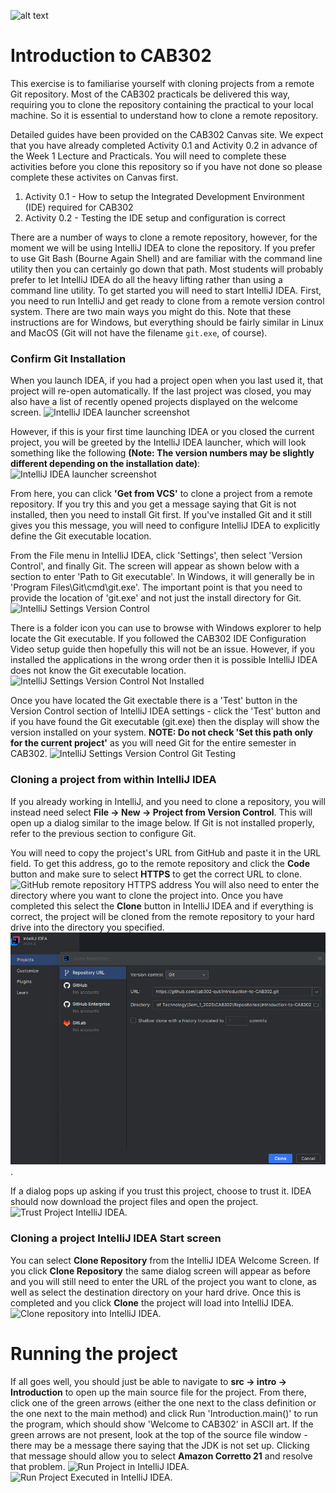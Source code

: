 ![alt text](./images/AdobeStock_902503425.jpeg "Agile Software Development")
# Introduction to CAB302

This exercise is to familiarise yourself with cloning projects from a remote Git repository. Most of the CAB302 practicals be delivered this way, requiring you to clone the repository containing the practical to your local machine. So it is essential to understand how to clone a remote repository.  

Detailed guides have been provided on the CAB302 Canvas site. We expect that you have already completed Activity 0.1 and Activity 0.2 in advance of the Week 1 Lecture and Practicals. You will need to complete these activities before you clone this repository so if you have not done so please complete these activites on Canvas first.
1. Activity 0.1 - How to setup the Integrated Development Environment (IDE) required for CAB302
2. Activity 0.2 - Testing the IDE setup and configuration is correct

There are a number of ways to clone a remote repository, however, for the moment we will be using IntelliJ IDEA to clone the repository. If you prefer to use Git Bash (Bourne Again Shell) and are familiar with the command line utility then you can certainly go down that path. Most students will probably prefer to let IntelliJ IDEA do all the heavy lifting rather than using a command line utility. To get started you will need to start IntelliJ IDEA.
First, you need to run IntelliJ and get ready to clone from a remote version control system. There are two main ways you might do this. Note that these instructions are for Windows, but everything should be fairly similar in Linux and MacOS (Git will not have the filename `git.exe`, of course).

### Confirm Git Installation

When you launch IDEA, if you had a project open when you last used it, that project will re-open automatically. If the last project was closed, you may also have a list of recently opened projects displayed on the welcome screen.
![IntelliJ IDEA launcher screenshot](./images/IntelliJStartUpOptions.png)

However, if this is your first time launching IDEA or you closed the current project, you will be greeted by the IntelliJ IDEA launcher, which will look something like the following **(Note: The version numbers may be slightly different depending on the installation date)**:
![IntelliJ IDEA launcher screenshot](./images/intellij1.png)

From here, you can click **'Get from VCS'** to clone a project from a remote repository. If you try this and you get a message saying that Git is not installed, then you need to install Git first. If you've installed Git and it still gives you this message, you will need to configure IntelliJ IDEA to explicitly define the Git executable location.

From the File menu in IntelliJ IDEA, click 'Settings', then select 'Version Control', and finally Git. The screen will appear as shown below with a section to enter 'Path to Git executable'. In Windows, it will generally be in 'Program Files\Git\cmd\git.exe'. The important point is that you need to provide the location of 'git.exe' and not just the install directory for Git. 
![IntelliJ Settings Version Control](./images/GitConfigCorrect.png)

There is a folder icon you can use to browse with Windows explorer to help locate the Git executable. If you followed the CAB302 IDE Configuration Video setup guide then hopefully this will not be an issue. However, if you installed the applications in the wrong order then it is possible IntelliJ IDEA does not know the Git executable location. 
![IntelliJ Settings Version Control Not Installed](./images/GitNotInstalled.png)

Once you have located the Git exectable there is a 'Test' button in the Version Control section of IntelliJ IDEA settings - click the 'Test' button and if you have found the Git executable (git.exe) then the display will show the version installed on your system.
**NOTE: Do not check 'Set this path only for the current project'** as you will need Git for the entire semester in CAB302.
![IntelliJ Settings Version Control Git Testing](./images/SelectingGitIntelliJ.png)

### Cloning a project from within IntelliJ IDEA 

If you already working in IntelliJ, and you need to clone a repository, you will instead need select **File -> New -> Project from Version Control**. This will open up a dialog similar to the image below. If Git is not installed properly, refer to the previous section to configure Git.

You will need to copy the project's URL from GitHub and paste it in the URL field. To get this address, go to the remote repository and click the **Code** button and make sure to select **HTTPS** to get the correct URL to clone. 
![GitHub remote repository HTTPS address](./images/URLRemoteRepo.png)
You will also need to enter the directory where you want to clone the project into. Once you have completed this select the **Clone** button in IntelliJ IDEA and if everything is correct, the project will be cloned from the remote repository to your hard drive into the directory you specified.
![Clone repository into IntelliJ IDEA](./images/CloneRepoScreen.png).

If a dialog pops up asking if you trust this project, choose to trust it. IDEA should now download the project files and open the project.
![Trust Project IntelliJ IDEA](./images/TrustProject.png).

### Cloning a project IntelliJ IDEA Start screen

You can select **Clone Repository** from the IntelliJ IDEA Welcome Screen. If you click **Clone Repository** the same dialog screen will appear as before and you will still need to enter the URL of the project you want to clone, as well as select the destination directory on your hard drive. Once this is completed and you click **Clone** the project will load into IntelliJ IDEA.
![Clone repository into IntelliJ IDEA](./images/RepoCloned.png).

# Running the project

If all goes well, you should just be able to navigate to **src -> intro -> Introduction** to open up the main source file for the project. From there, click one of the green arrows (either the one next to the class definition or the one next to the main method) and click Run 'Introduction.main()' to run the program, which should show 'Welcome to CAB302' in ASCII art. If the green arrows are not present, look at the top of the source file window - there may be a message there saying that the JDK is not set up. Clicking that message should allow you to select **Amazon Corretto 21** and resolve that problem.
![Run Project in IntelliJ IDEA](./images/RunProject.png).
![Run Project Executed in IntelliJ IDEA](./images/ProjectExecuted.png).
